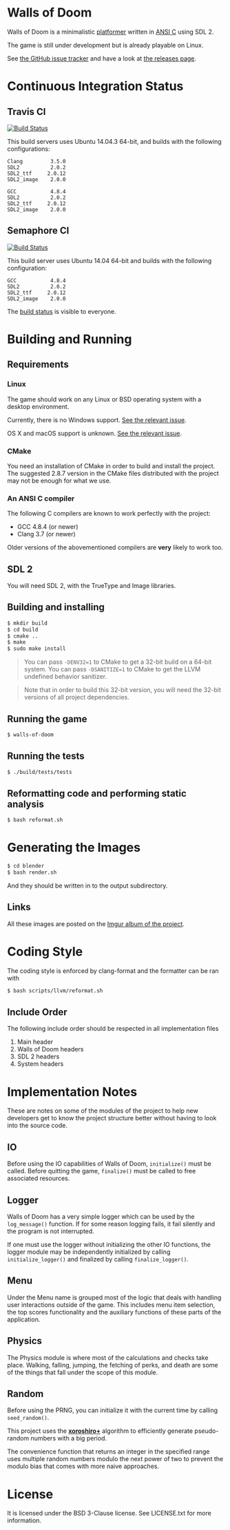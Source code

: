 # Walls of Doom

Walls of Doom is a minimalistic [platformer](https://en.wikipedia.org/wiki/Platform_game) written in [ANSI C](https://en.wikipedia.org/wiki/ANSI_C) using SDL 2.

The game is still under development but is already playable on Linux.

See [the GitHub issue tracker](https://github.com/walls-of-doom/walls-of-doom/issues)
and have a look at [the releases page](https://github.com/walls-of-doom/walls-of-doom/releases).

# Continuous Integration Status

## Travis CI

[![Build Status](https://travis-ci.org/walls-of-doom/walls-of-doom.svg?branch=master)](https://travis-ci.org/walls-of-doom/walls-of-doom)

This build servers uses Ubuntu 14.04.3 64-bit, and builds with the following
configurations:

```
Clang         3.5.0
SDL2          2.0.2
SDL2_ttf     2.0.12
SDL2_image    2.0.0
```

```
GCC           4.8.4
SDL2          2.0.2
SDL2_ttf     2.0.12
SDL2_image    2.0.0
```

## Semaphore CI

[![Build Status](https://semaphoreci.com/api/v1/walls-of-doom/walls-of-doom/branches/master/shields_badge.svg)](https://semaphoreci.com/walls-of-doom/walls-of-doom)

This build server uses Ubuntu 14.04 64-bit and builds with the following
configuration:


```
GCC           4.8.4
SDL2          2.0.2
SDL2_ttf     2.0.12
SDL2_image    2.0.0
```

The [build status](https://semaphoreci.com/walls-of-doom/walls-of-doom) is
visible to everyone.

# Building and Running

## Requirements

### Linux

The game should work on any Linux or BSD operating system with a desktop
environment.

Currently, there is no Windows support. [See the relevant
issue](https://github.com/walls-of-doom/walls-of-doom/issues/38).

OS X and macOS support is unknown. [See the relevant
issue](https://github.com/walls-of-doom/walls-of-doom/issues/39).

### CMake

You need an installation of CMake in order to build and install the project.
The suggested 2.8.7 version in the CMake files distributed with the project may
not be enough for what we use.

### An ANSI C compiler

The following C compilers are known to work perfectly with the project:

+ GCC 4.8.4 (or newer)
+ Clang 3.7 (or newer)

Older versions of the abovementioned compilers are **very** likely to work too.

## SDL 2

You will need SDL 2, with the TrueType and Image libraries.

## Building and installing

```bash
$ mkdir build
$ cd build
$ cmake ..
$ make
$ sudo make install
```

> You can pass `-DENV32=1` to CMake to get a 32-bit build on a 64-bit system.
> You can pass `-DSANITIZE=1` to CMake to get the LLVM undefined behavior sanitizer.

> Note that in order to build this 32-bit version, you will need the 32-bit
> versions of all project dependencies.

## Running the game

```bash
$ walls-of-doom
```

## Running the tests

```bash
$ ./build/tests/tests
```

## Reformatting code and performing static analysis

```bash
$ bash reformat.sh
```

# Generating the Images

```bash
$ cd blender
$ bash render.sh
```

And they should be written in to the output subdirectory.

## Links

All these images are posted on the [Imgur album of the project](http://imgur.com/a/kiOY2).

# Coding Style

The coding style is enforced by clang-format and the formatter can be ran with

```bash
$ bash scripts/llvm/reformat.sh
```

## Include Order

The following include order should be respected in all implementation files

1. Main header
2. Walls of Doom headers
3. SDL 2 headers
4. System headers

# Implementation Notes

These are notes on some of the modules of the project to help new developers get
to know the project structure better without having to look into the source
code.

## IO

Before using the IO capabilities of Walls of Doom, `initialize()` must be
called. Before quitting the game, `finalize()` must be called to free associated
resources.

## Logger

Walls of Doom has a very simple logger which can be used by the `log_message()`
function. If for some reason logging fails, it fail silently and the program is
not interrupted.

If one must use the logger without initializing the other IO functions, the
logger module may be independently initialized by calling `initialize_logger()`
and finalized by calling `finalize_logger()`.

## Menu

Under the Menu name is grouped most of the logic that deals with handling user
interactions outside of the game. This includes menu item selection, the top
scores functionality and the auxiliary functions of these parts of the
application.

## Physics

The Physics module is where most of the calculations and checks take place.
Walking, falling, jumping, the fetching of perks, and death are some of the
things that fall under the scope of this module.

## Random

Before using the PRNG, you can initialize it with the current time by calling
`seed_random()`.

This project uses the **[xoroshiro+](http://xoroshiro.di.unimi.it/)** algorithm
to efficiently generate pseudo-random numbers with a big period.

The convenience function that returns an integer in the specified range uses
multiple random numbers modulo the next power of two to prevent the modulo bias
that comes with more naive approaches.

# License

It is licensed under the BSD 3-Clause license. See LICENSE.txt for more
information.
